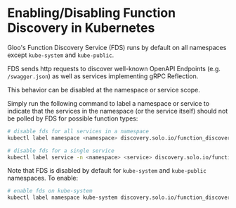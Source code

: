 # Enabling/Disabling Function Discovery in Kubernetes

Gloo's Function Discovery Service (FDS) runs by default on all namespaces 
except `kube-system` and `kube-public`.

FDS sends http requests to discover well-known OpenAPI Endpoints (e.g.
`/swagger.json`) as well as services implementing gRPC Reflection.

This behavior can be disabled at the namespace or service scope.

Simply run the following command to label a namespace or service to indicate that the services in the namespace (or the service itself) should not be polled by FDS for possible function types:

```bash
# disable fds for all services in a namespace
kubectl label namespace <namespace> discovery.solo.io/function_discovery=disabled
```

```bash
# disable fds for a single service 
kubectl label service -n <namespace> <service> discovery.solo.io/function_discovery=disabled
```

Note that FDS is disabled by default for `kube-system` and `kube-public` namespaces. To enable:

```bash
# enable fds on kube-system
kubectl label namespace kube-system discovery.solo.io/function_discovery=enabled
```